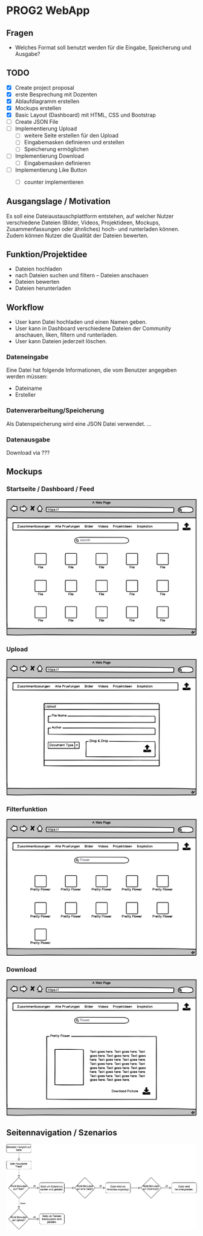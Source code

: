 # PROG2 WebApp

## Fragen
- Welches Format soll benutzt werden für die Eingabe, Speicherung und Ausgabe?

## TODO
- [x] Create project proposal
- [x] erste Besprechung mit Dozenten
- [x] Ablaufdiagramm erstellen
- [X] Mockups erstellen
- [X] Basic Layout (Dashboard) mit HTML, CSS und Bootstrap
- [ ] Create JSON File
- [ ] Implementierung Upload
  - [ ] weitere Seite erstellen für den Upload
  - [ ] Eingabemasken definieren und erstellen
  - [ ] Speicherung ermöglichen
- [ ] Implementierung Download
  - [ ] Eingabemasken definieren
- [ ] Implementierung Like Button
  - [ ] counter implementieren


## Ausgangslage / Motivation
Es soll eine Dateiaustauschplattform entstehen, auf welcher Nutzer verschiedene Dateien (Bilder, Videos, Projektideen, Mockups, Zusammenfassungen oder ähnliches) hoch- und runterladen können. Zudem können Nutzer die Qualität der Dateien bewerten.

## Funktion/Projektidee
- Dateien hochladen
- nach Dateien suchen und filtern
– Dateien anschauen
- Dateien bewerten
- Dateien herunterladen

## Workflow
- User kann Datei hochladen und einen Namen geben.
- User kann in Dashboard verschiedene Dateien der Community anschauen, liken, filtern und runterladen.
- User kann Dateien jederzeit löschen.

### Dateneingabe
Eine Datei hat folgende Informationen, die vom Benutzer angegeben werden müssen:
- Dateiname
- Ersteller

### Datenverarbeitung/Speicherung
Als Datenspeicherung wird eine JSON Datei verwendet.
...

### Datenausgabe
Download via ???

## Mockups
### Startseite / Dashboard / Feed
![Startsite](./mockups/Startsite.png)

### Upload
![Upload](./mockups/Upload.png)

### Filterfunktion
![Filter](./mockups/Filter.png)

### Download
![Download](./mockups/Download.png)

## Seitennavigation / Szenarios
![Scenarios](./scenarios/scenarios.png)
